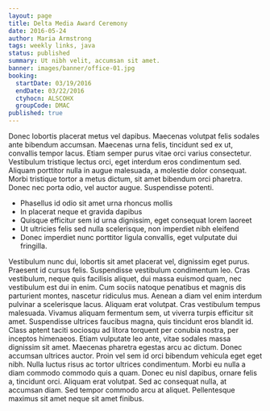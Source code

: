 ```yaml
---
layout: page
title: Delta Media Award Ceremony
date: 2016-05-24
author: Maria Armstrong
tags: weekly links, java
status: published
summary: Ut nibh velit, accumsan sit amet.
banner: images/banner/office-01.jpg
booking:
  startDate: 03/19/2016
  endDate: 03/22/2016
  ctyhocn: ALSCOHX
  groupCode: DMAC
published: true
---
```

Donec lobortis placerat metus vel dapibus. Maecenas volutpat felis sodales ante bibendum accumsan. Maecenas urna felis, tincidunt sed ex ut, convallis tempor lacus. Etiam semper purus vitae orci varius consectetur. Vestibulum tristique lectus orci, eget interdum eros condimentum sed. Aliquam porttitor nulla in augue malesuada, a molestie dolor consequat. Morbi tristique tortor a metus dictum, sit amet bibendum orci pharetra. Donec nec porta odio, vel auctor augue. Suspendisse potenti.

* Phasellus id odio sit amet urna rhoncus mollis
* In placerat neque et gravida dapibus
* Quisque efficitur sem id urna dignissim, eget consequat lorem laoreet
* Ut ultricies felis sed nulla scelerisque, non imperdiet nibh eleifend
* Donec imperdiet nunc porttitor ligula convallis, eget vulputate dui fringilla.

Vestibulum nunc dui, lobortis sit amet placerat vel, dignissim eget purus. Praesent id cursus felis. Suspendisse vestibulum condimentum leo. Cras vestibulum, neque quis facilisis aliquet, dui massa euismod quam, nec vestibulum est dui in enim. Cum sociis natoque penatibus et magnis dis parturient montes, nascetur ridiculus mus. Aenean a diam vel enim interdum pulvinar a scelerisque lacus. Aliquam erat volutpat. Cras vestibulum tempus malesuada. Vivamus aliquam fermentum sem, ut viverra turpis efficitur sit amet.
Suspendisse ultrices faucibus magna, quis tincidunt eros blandit id. Class aptent taciti sociosqu ad litora torquent per conubia nostra, per inceptos himenaeos. Etiam vulputate leo ante, vitae sodales massa dignissim sit amet. Maecenas pharetra egestas arcu ac dictum. Donec accumsan ultrices auctor. Proin vel sem id orci bibendum vehicula eget eget nibh. Nulla luctus risus ac tortor ultrices condimentum. Morbi eu nulla a diam commodo commodo quis a quam. Donec eu nisl dapibus, ornare felis a, tincidunt orci. Aliquam erat volutpat. Sed ac consequat nulla, at accumsan diam. Sed tempor commodo arcu at aliquet. Pellentesque maximus sit amet neque sit amet finibus.
